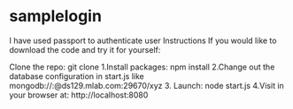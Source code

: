 # samplelogin
I have used passport to authenticate user
Instructions
If you would like to download the code and try it for yourself:

Clone the repo: git clone 
 1.Install packages: npm install
 2.Change out the database configuration in start.js like mongodb://<dbuser>:<dbpassword>@ds129.mlab.com:29670/xyz
 3. Launch: node start.js
 4.Visit in your browser at: http://localhost:8080
